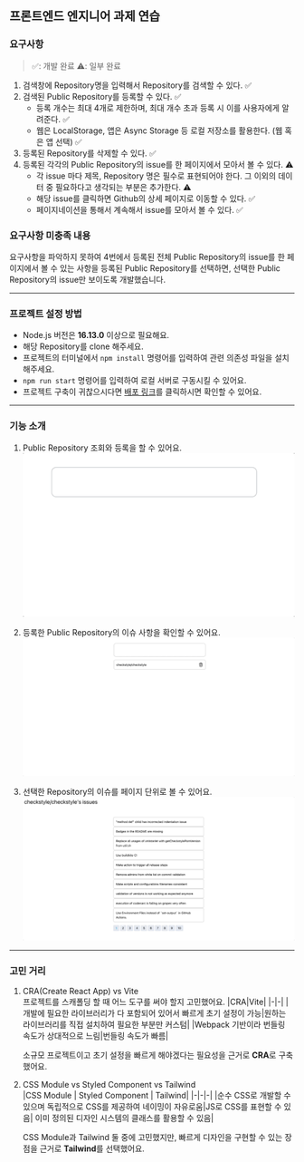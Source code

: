 ## 프론트엔드 엔지니어 과제 연습

### 요구사항

> ✅: 개발 완료 ⚠️: 일부 완료

1. 검색창에 Repository명을 입력해서 Repository를 검색할 수 있다. ✅
2. 검색된 Public Repository를 등록할 수 있다. ✅
   - 등록 개수는 최대 4개로 제한하며, 최대 개수 초과 등록 시 이를 사용자에게 알려준다. ✅
   - 웹은 LocalStorage, 앱은 Async Storage 등 로컬 저장소를 활용한다. (웹 혹은 앱 선택) ✅
3. 등록된 Repository를 삭제할 수 있다. ✅
4. 등록된 각각의 Public Repository의 issue를 한 페이지에서 모아서 볼 수 있다. ⚠️
   - 각 issue 마다 제목, Repository 명은 필수로 표현되어야 한다. 그 이외의 데이터 중 필요하다고 생각되는 부분은 추가한다. ⚠️
   - 해당 issue를 클릭하면 Github의 상세 페이지로 이동할 수 있다. ✅
   - 페이지네이션을 통해서 계속해서 issue를 모아서 볼 수 있다. ✅

### 요구사항 미충족 내용

요구사항을 파악하지 못하여 4번에서 등록된 전체 Public Repository의 issue를 한 페이지에서 볼 수 있는 사항을 등록된 Public Repository를 선택하면, 선택한 Public Repository의 issue만 보이도록 개발했습니다.

---

### 프로젝트 설정 방법

- Node.js 버전은 **16.13.0** 이상으로 필요해요.
- 해당 Repository를 clone 해주세요.
- 프로젝트의 터미널에서 `npm install` 명령어를 입력하여 관련 의존성 파일을 설치해주세요.
- `npm run start` 명령어를 입력하여 로컬 서버로 구동시킬 수 있어요.
- 프로젝트 구축이 귀찮으시다면 [배포 링크](https://wani-payhere-challenge.netlify.app/)를 클릭하시면 확인할 수 있어요.

---

### 기능 소개

1. Public Repository 조회와 등록을 할 수 있어요.
   <img src='./docs/feature1.gif'>

2. 등록한 Public Repository의 이슈 사항을 확인할 수 있어요.
   <img src='./docs/feature2.gif'>

3. 선택한 Repository의 이슈를 페이지 단위로 볼 수 있어요.
   <img src='./docs/feature3.gif'>

---

### 고민 거리

1. CRA(Create React App) vs Vite  
   프로젝트를 스캐폴딩 할 때 어느 도구를 써야 할지 고민했어요.
   |CRA|Vite|
   |-|-|
   |개발에 필요한 라이브러리가 다 포함되어 있어서 빠르게 초기 설정이 가능|원하는 라이브러리를 직접 설치하여 필요한 부분만 커스텀|
   |Webpack 기반이라 번들링 속도가 상대적으로 느림|번들링 속도가 빠름|

   소규모 프로젝트이고 초기 설정을 빠르게 해야겠다는 필요성을 근거로 **CRA**로 구축했어요.

2. CSS Module vs Styled Component vs Tailwind  
   |CSS Module | Styled Component | Tailwind|
   |-|-|-|
   |순수 CSS로 개발할 수 있으며 독립적으로 CSS를 제공하여 네이밍이 자유로움|JS로 CSS를 표현할 수 있음| 이미 정의된 디자인 시스템의 클래스를 활용할 수 있음|

   CSS Module과 Tailwind 둘 중에 고민했지만, 빠르게 디자인을 구현할 수 있는 장점을 근거로 **Tailwind**를 선택했어요.
